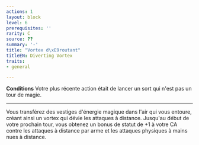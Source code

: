 ```yaml
---
actions: 1
layout: block
level: 6
prerequisites: ''
rarity: C
source: ??
summary: '-'
title: "Vortex d\xE9routant"
titleEN: Diverting Vortex
traits:
- general

---
```


<p><strong>Conditions</strong> Votre plus récente action était de lancer un sort qui n'est pas un tour de magie.</p>
<hr>
<p>Vous transférez des vestiges d'énergie magique dans l'air qui vous entoure, créant ainsi un vortex qui dévie les attaques à distance. Jusqu'au début de votre prochain tour, vous obtenez un bonus de statut de +1 à votre CA contre les attaques à distance par arme et les attaques physiques à mains nues à distance.</p>